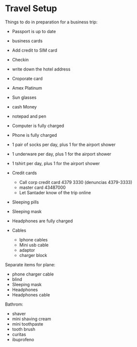 # Travel Setup

Things to do in preparation for a business trip:

- Passport is up to date
- business cards
- Add credit to SIM card
- Checkin
- write down the hotel address
- Croporate card
- Amex Platinum
- Sun glasses
- cash Money
- notepad and pen
- Computer is fully charged
- Phone is fully charged

- 1 pair of socks per day, plus 1 for the airport shower
- 1 underware per day, plus 1 for the airport shower
- 1 tshirt per day,  plus 1 for the airport shower


- Credit cards
  - Call corp credit card 4379 3330 (denuncias 4379-3333)
  - master card 43487000
  - Let Santader know of the trip online

- Sleeping pills
- Sleeping mask
- Headphones are fully charged

- Cables
  - Iphone cables
  - Mini usb cable
  - adaptor
  - charger block

Separate items for plane:
- phone charger cable
- blind
- Sleeping mask
- Headphones
- Headphones cable

Bathrom:
- shaver
- mini shaving cream
- mini toothpaste
- tooth brush
- curitas
- ibuprofeno
